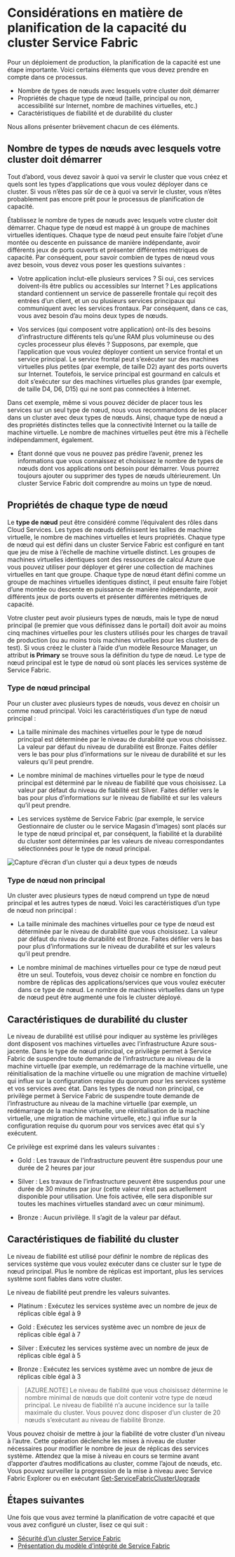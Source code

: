 <properties
   pageTitle="Planification de la capacité du cluster Service Fabric | Microsoft Azure"
   description="Considérations en matière de planification de la capacité du cluster Service Fabric. Types de nœuds, durabilité et niveaux de fiabilité"
   services="service-fabric"
   documentationCenter=".net"
   authors="ChackDan"
   manager="timlt"
   editor=""/>

<tags
   ms.service="service-fabric"
   ms.devlang="dotnet"
   ms.topic="article"
   ms.tgt_pltfrm="na"
   ms.workload="na"
   ms.date="09/09/2016"
   ms.author="chackdan"/>


# Considérations en matière de planification de la capacité du cluster Service Fabric

Pour un déploiement de production, la planification de la capacité est une étape importante. Voici certains éléments que vous devez prendre en compte dans ce processus.

- Nombre de types de nœuds avec lesquels votre cluster doit démarrer
- Propriétés de chaque type de nœud (taille, principal ou non, accessibilité sur Internet, nombre de machines virtuelles, etc.)
- Caractéristiques de fiabilité et de durabilité du cluster

Nous allons présenter brièvement chacun de ces éléments.

## Nombre de types de nœuds avec lesquels votre cluster doit démarrer

Tout d’abord, vous devez savoir à quoi va servir le cluster que vous créez et quels sont les types d’applications que vous voulez déployer dans ce cluster. Si vous n’êtes pas sûr de ce à quoi va servir le cluster, vous n’êtes probablement pas encore prêt pour le processus de planification de capacité.

Établissez le nombre de types de nœuds avec lesquels votre cluster doit démarrer. Chaque type de nœud est mappé à un groupe de machines virtuelles identiques. Chaque type de nœud peut ensuite faire l’objet d’une montée ou descente en puissance de manière indépendante, avoir différents jeux de ports ouverts et présenter différentes métriques de capacité. Par conséquent, pour savoir combien de types de nœud vous avez besoin, vous devez vous poser les questions suivantes :

- Votre application inclut-elle plusieurs services ? Si oui, ces services doivent-ils être publics ou accessibles sur Internet ? Les applications standard contiennent un service de passerelle frontale qui reçoit des entrées d’un client, et un ou plusieurs services principaux qui communiquent avec les services frontaux. Par conséquent, dans ce cas, vous avez besoin d’au moins deux types de nœuds.

- Vos services (qui composent votre application) ont-ils des besoins d’infrastructure différents tels qu’une RAM plus volumineuse ou des cycles processeur plus élevés ? Supposons, par exemple, que l’application que vous voulez déployer contient un service frontal et un service principal. Le service frontal peut s’exécuter sur des machines virtuelles plus petites (par exemple, de taille D2) ayant des ports ouverts sur Internet. Toutefois, le service principal est gourmand en calculs et doit s’exécuter sur des machines virtuelles plus grandes (par exemple, de taille D4, D6, D15) qui ne sont pas connectées à Internet.

 Dans cet exemple, même si vous pouvez décider de placer tous les services sur un seul type de nœud, nous vous recommandons de les placer dans un cluster avec deux types de nœuds. Ainsi, chaque type de nœud a des propriétés distinctes telles que la connectivité Internet ou la taille de machine virtuelle. Le nombre de machines virtuelles peut être mis à l’échelle indépendamment, également.

- Étant donné que vous ne pouvez pas prédire l’avenir, prenez les informations que vous connaissez et choisissez le nombre de types de nœuds dont vos applications ont besoin pour démarrer. Vous pourrez toujours ajouter ou supprimer des types de nœuds ultérieurement. Un cluster Service Fabric doit comprendre au moins un type de nœud.

## Propriétés de chaque type de nœud

Le **type de nœud** peut être considéré comme l’équivalent des rôles dans Cloud Services. Les types de nœuds définissent les tailles de machine virtuelle, le nombre de machines virtuelles et leurs propriétés. Chaque type de nœud qui est défini dans un cluster Service Fabric est configuré en tant que jeu de mise à l’échelle de machine virtuelle distinct. Les groupes de machines virtuelles identiques sont des ressources de calcul Azure que vous pouvez utiliser pour déployer et gérer une collection de machines virtuelles en tant que groupe. Chaque type de nœud étant défini comme un groupe de machines virtuelles identiques distinct, il peut ensuite faire l’objet d’une montée ou descente en puissance de manière indépendante, avoir différents jeux de ports ouverts et présenter différentes métriques de capacité.

Votre cluster peut avoir plusieurs types de nœuds, mais le type de nœud principal (le premier que vous définissez dans le portail) doit avoir au moins cinq machines virtuelles pour les clusters utilisés pour les charges de travail de production (ou au moins trois machines virtuelles pour les clusters de test). Si vous créez le cluster à l’aide d’un modèle Resource Manager, un attribut **is Primary** se trouve sous la définition du type de nœud. Le type de nœud principal est le type de nœud où sont placés les services système de Service Fabric.

### Type de nœud principal
Pour un cluster avec plusieurs types de nœuds, vous devez en choisir un comme nœud principal. Voici les caractéristiques d’un type de nœud principal :

- La taille minimale des machines virtuelles pour le type de nœud principal est déterminée par le niveau de durabilité que vous choisissez. La valeur par défaut du niveau de durabilité est Bronze. Faites défiler vers le bas pour plus d’informations sur le niveau de durabilité et sur les valeurs qu’il peut prendre.

- Le nombre minimal de machines virtuelles pour le type de nœud principal est déterminé par le niveau de fiabilité que vous choisissez. La valeur par défaut du niveau de fiabilité est Silver. Faites défiler vers le bas pour plus d’informations sur le niveau de fiabilité et sur les valeurs qu’il peut prendre.

- Les services système de Service Fabric (par exemple, le service Gestionnaire de cluster ou le service Magasin d’images) sont placés sur le type de nœud principal et, par conséquent, la fiabilité et la durabilité du cluster sont déterminées par les valeurs de niveau correspondantes sélectionnées pour le type de nœud principal.

![Capture d’écran d’un cluster qui a deux types de nœuds][SystemServices]


### Type de nœud non principal
Un cluster avec plusieurs types de nœud comprend un type de nœud principal et les autres types de nœud. Voici les caractéristiques d’un type de nœud non principal :

- La taille minimale des machines virtuelles pour ce type de nœud est déterminée par le niveau de durabilité que vous choisissez. La valeur par défaut du niveau de durabilité est Bronze. Faites défiler vers le bas pour plus d’informations sur le niveau de durabilité et sur les valeurs qu’il peut prendre.

- Le nombre minimal de machines virtuelles pour ce type de nœud peut être un seul. Toutefois, vous devez choisir ce nombre en fonction du nombre de réplicas des applications/services que vous voulez exécuter dans ce type de nœud. Le nombre de machines virtuelles dans un type de nœud peut être augmenté une fois le cluster déployé.


## Caractéristiques de durabilité du cluster

Le niveau de durabilité est utilisé pour indiquer au système les privilèges dont disposent vos machines virtuelles avec l’infrastructure Azure sous-jacente. Dans le type de nœud principal, ce privilège permet à Service Fabric de suspendre toute demande de l’infrastructure au niveau de la machine virtuelle (par exemple, un redémarrage de la machine virtuelle, une réinitialisation de la machine virtuelle ou une migration de machine virtuelle) qui influe sur la configuration requise du quorum pour les services système et vos services avec état. Dans les types de nœud non principal, ce privilège permet à Service Fabric de suspendre toute demande de l’infrastructure au niveau de la machine virtuelle (par exemple, un redémarrage de la machine virtuelle, une réinitialisation de la machine virtuelle, une migration de machine virtuelle, etc.) qui influe sur la configuration requise du quorum pour vos services avec état qui s’y exécutent.

Ce privilège est exprimé dans les valeurs suivantes :

- Gold : Les travaux de l’infrastructure peuvent être suspendus pour une durée de 2 heures par jour

- Silver : Les travaux de l’infrastructure peuvent être suspendus pour une durée de 30 minutes par jour (cette valeur n’est pas actuellement disponible pour utilisation. Une fois activée, elle sera disponible sur toutes les machines virtuelles standard avec un cœur minimum).

- Bronze : Aucun privilège. Il s’agit de la valeur par défaut.

## Caractéristiques de fiabilité du cluster

Le niveau de fiabilité est utilisé pour définir le nombre de réplicas des services système que vous voulez exécuter dans ce cluster sur le type de nœud principal. Plus le nombre de réplicas est important, plus les services système sont fiables dans votre cluster.

Le niveau de fiabilité peut prendre les valeurs suivantes.

- Platinum : Exécutez les services système avec un nombre de jeux de réplicas cible égal à 9

- Gold : Exécutez les services système avec un nombre de jeux de réplicas cible égal à 7

- Silver : Exécutez les services système avec un nombre de jeux de réplicas cible égal à 5

- Bronze : Exécutez les services système avec un nombre de jeux de réplicas cible égal à 3

>[AZURE.NOTE] Le niveau de fiabilité que vous choisissez détermine le nombre minimal de nœuds que doit contenir votre type de nœud principal. Le niveau de fiabilité n’a aucune incidence sur la taille maximale du cluster. Vous pouvez donc disposer d’un cluster de 20 nœuds s’exécutant au niveau de fiabilité Bronze.

 Vous pouvez choisir de mettre à jour la fiabilité de votre cluster d’un niveau à l’autre. Cette opération déclenche les mises à niveau de cluster nécessaires pour modifier le nombre de jeux de réplicas des services système. Attendez que la mise à niveau en cours se termine avant d’apporter d’autres modifications au cluster, comme l’ajout de nœuds, etc. Vous pouvez surveiller la progression de la mise à niveau avec Service Fabric Explorer ou en exécutant [Get-ServiceFabricClusterUpgrade](https://msdn.microsoft.com/library/mt126012.aspx)

<!--Every topic should have next steps and links to the next logical set of content to keep the customer engaged-->
## Étapes suivantes

Une fois que vous avez terminé la planification de votre capacité et que vous avez configuré un cluster, lisez ce qui suit :
- [Sécurité d’un cluster Service Fabric](service-fabric-cluster-security.md)
- [Présentation du modèle d’intégrité de Service Fabric](service-fabric-health-introduction.md)

<!--Image references-->
[SystemServices]: ./media/service-fabric-cluster-capacity/SystemServices.png

<!---HONumber=AcomDC_0921_2016-->